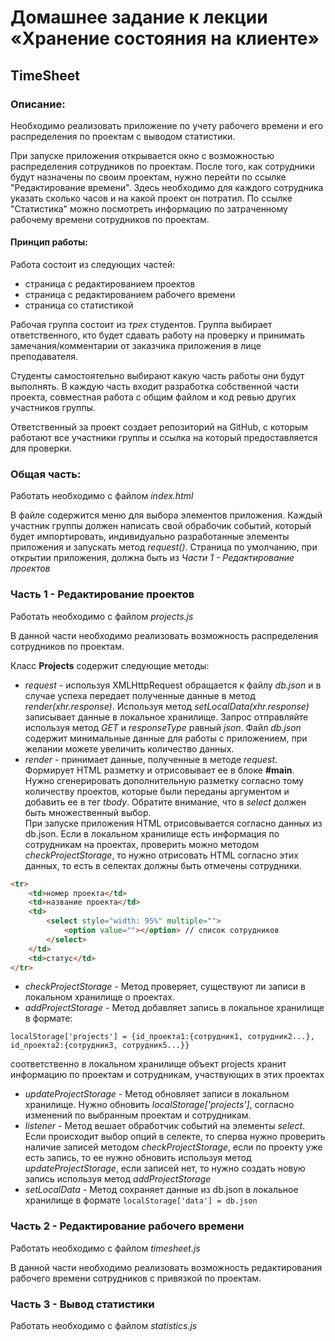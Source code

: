 # Домашнее задание к лекции «Хранение состояния на клиенте»
## TimeSheet
### Описание:
Необходимо реализовать приложение по учету рабочего времени и его распределения по проектам с выводом статистики.

При запуске приложения открывается окно с возможностью распределения сотрудников по проектам. После того, как сотрудники 
будут назначены по своим проектам, нужно перейти по ссылке "Редактирование времени". Здесь необходимо для каждого сотрудника
указать сколько часов и на какой проект он потратил. По ссылке "Статистика" можно посмотреть информацию по затраченному
рабочему времени сотрудников по проектам.

#### Принцип работы:
Работа состоит из следующих частей:
- страница с редактированием проектов 
- страница с редактированием рабочего времени
- страница со статистикой

Рабочая группа состоит из *трех* студентов. Группа выбирает ответственного, кто будет сдавать работу на проверку
и принимать замечания/комментарии от заказчика приложения в лице преподавателя. 

Студенты самостоятельно выбирают какую часть работы они будут выполнять. В каждую часть входит разработка собственной
части проекта, совместная работа с общим файлом и код ревью других участников группы. 

Ответственный за проект создает репозиторий на GitHub, с которым работают все участники группы и ссылка на который 
предоставляется для проверки. 

### Общая часть:
Работать необходимо с файлом *index.html*

В файле содержится меню для выбора элементов приложения. Каждый участник группы должен написать свой обрабочик событий,
который будет импортировать, индивидуально разработанные элементы приложения и запускать метод *request()*. 
Страница по умолчанию, при открытии приложения, должна быть из *Части 1 - Редактирование проектов*

### Часть 1 - Редактирование проектов
Работать необходимо с файлом *projects.js*

В данной части необходимо реализовать возможность распределения сотрудников по проектам.

Класс **Projects** содержит следующие методы:

- *request* - используя XMLHttpRequest обращается к файлу *db.json* и в случае успеха передает полученные данные 
в метод *render(xhr.response)*. Используя метод *setLocalData(xhr.response)* записывает данные в локальное хранилище.
Запрос отправляйте используя метод *GET* и *responseType* равный *json*.
Файл *db.json* содержит минимальные данные для работы с приложением, при желании можете увеличить количество данных. 
- *render* - принимает данные, полученные в методе *request*. Формирует HTML разметку и отрисовывает ее в блоке **#main**. 
Нужно сгенерировать дополнительную разметку согласно тому количеству проектов, которые были переданы аргументом и 
добавить ее в тег *tbody*. Обратите внимание, что в *select* должен быть множественный выбор.  
При запуске приложения HTML отрисовывается согласно данных из db.json. Если в локальном хранилище есть информация 
по сотрудникам на проектах, проверить можно методом *checkProjectStorage*, то нужно отрисовать HTML согласно этих 
данных, то есть в селектах должны быть отмечены сотрудники.
```html
<tr>
    <td>номер проекта</td>
    <td>название проекта</td>
    <td>
        <select style="width: 95%" multiple="">
            <option value=""></option> // список сотрудников
        </select>
    </td>
    <td>статус</td>
</tr>
```
- *checkProjectStorage* - Метод проверяет, существуют ли записи в локальном хранилище о проектах.
- *addProjectStorage* - Метод добавляет запись в локальное хранилище в формате:
```
localStorage['projects'] = {id_проекта1:{сотрудник1, сотрудник2...}, id_проекта2:{сотрудник3, сотрудник5...}}
``` 
соответственно в локальном хранилище объект projects хранит информацию по проектам и сотрудникам, 
участвующих в этих проектах
- *updateProjectStorage* - Метод обновляет записи в локальном хранилище. Нужно обновить *localStorage['projects']*, 
согласно изменений по выбранным проектам и сотрудникам.
- *listener* - Метод вешает обработчик событий на элементы *select*. Если происходит выбор опций в селекте, то сперва 
нужно проверить наличие записей методом *checkProjectStorage*, если по проекту уже есть запись, то ее нужно обновить 
используя метод *updateProjectStorage*, если записей нет, то нужно создать новую запись используя метод *addProjectStorage*
- *setLocalData* - Метод сохраняет данные из db.json в локальное хранилище в формате `localStorage['data'] = db.json`

### Часть 2 - Редактирование рабочего времени
Работать необходимо с файлом *timesheet.js*

В данной части необходимо реализовать возможность редактирования рабочего времени сотрудников с привязкой по проектам.

### Часть 3 - Вывод статистики
Работать необходимо с файлом *statistics.js*


